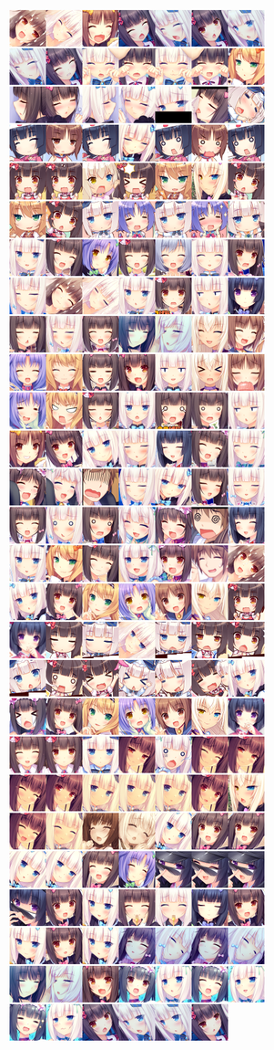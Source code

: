 [![](vol1/faces-64x/0.png)](vol1/faces/0.png)[![](vol1/faces-64x/1.png)](vol1/faces/1.png)[![](vol1/faces-64x/10.png)](vol1/faces/10.png)[![](vol1/faces-64x/100.png)](vol1/faces/100.png)[![](vol1/faces-64x/101.png)](vol1/faces/101.png)[![](vol1/faces-64x/102.png)](vol1/faces/102.png)[![](vol1/faces-64x/103.png)](vol1/faces/103.png)[![](vol1/faces-64x/104.png)](vol1/faces/104.png)[![](vol1/faces-64x/105.png)](vol1/faces/105.png)[![](vol1/faces-64x/106.png)](vol1/faces/106.png)[![](vol1/faces-64x/107.png)](vol1/faces/107.png)[![](vol1/faces-64x/108.png)](vol1/faces/108.png)[![](vol1/faces-64x/109.png)](vol1/faces/109.png)[![](vol1/faces-64x/11.png)](vol1/faces/11.png)[![](vol1/faces-64x/110.png)](vol1/faces/110.png)[![](vol1/faces-64x/111.png)](vol1/faces/111.png)[![](vol1/faces-64x/112.png)](vol1/faces/112.png)[![](vol1/faces-64x/113.png)](vol1/faces/113.png)[![](vol1/faces-64x/114.png)](vol1/faces/114.png)[![](vol1/faces-64x/115.png)](vol1/faces/115.png)[![](vol1/faces-64x/116.png)](vol1/faces/116.png)[![](vol1/faces-64x/117.png)](vol1/faces/117.png)[![](vol1/faces-64x/118.png)](vol1/faces/118.png)[![](vol1/faces-64x/119.png)](vol1/faces/119.png)[![](vol1/faces-64x/12.png)](vol1/faces/12.png)[![](vol1/faces-64x/121.png)](vol1/faces/121.png)[![](vol1/faces-64x/122.png)](vol1/faces/122.png)[![](vol1/faces-64x/123.png)](vol1/faces/123.png)[![](vol1/faces-64x/124.png)](vol1/faces/124.png)[![](vol1/faces-64x/126.png)](vol1/faces/126.png)[![](vol1/faces-64x/127.png)](vol1/faces/127.png)[![](vol1/faces-64x/128.png)](vol1/faces/128.png)[![](vol1/faces-64x/129.png)](vol1/faces/129.png)[![](vol1/faces-64x/13.png)](vol1/faces/13.png)[![](vol1/faces-64x/130.png)](vol1/faces/130.png)[![](vol1/faces-64x/131.png)](vol1/faces/131.png)[![](vol1/faces-64x/132.png)](vol1/faces/132.png)[![](vol1/faces-64x/133.png)](vol1/faces/133.png)[![](vol1/faces-64x/134.png)](vol1/faces/134.png)[![](vol1/faces-64x/135.png)](vol1/faces/135.png)[![](vol1/faces-64x/136.png)](vol1/faces/136.png)[![](vol1/faces-64x/137.png)](vol1/faces/137.png)[![](vol1/faces-64x/138.png)](vol1/faces/138.png)[![](vol1/faces-64x/139.png)](vol1/faces/139.png)[![](vol1/faces-64x/14.png)](vol1/faces/14.png)[![](vol1/faces-64x/140.png)](vol1/faces/140.png)[![](vol1/faces-64x/141.png)](vol1/faces/141.png)[![](vol1/faces-64x/142.png)](vol1/faces/142.png)[![](vol1/faces-64x/143.png)](vol1/faces/143.png)[![](vol1/faces-64x/144.png)](vol1/faces/144.png)[![](vol1/faces-64x/145.png)](vol1/faces/145.png)[![](vol1/faces-64x/146.png)](vol1/faces/146.png)[![](vol1/faces-64x/147.png)](vol1/faces/147.png)[![](vol1/faces-64x/148.png)](vol1/faces/148.png)[![](vol1/faces-64x/149.png)](vol1/faces/149.png)[![](vol1/faces-64x/15.png)](vol1/faces/15.png)[![](vol1/faces-64x/150.png)](vol1/faces/150.png)[![](vol1/faces-64x/151.png)](vol1/faces/151.png)[![](vol1/faces-64x/152.png)](vol1/faces/152.png)[![](vol1/faces-64x/153.png)](vol1/faces/153.png)[![](vol1/faces-64x/154.png)](vol1/faces/154.png)[![](vol1/faces-64x/155.png)](vol1/faces/155.png)[![](vol1/faces-64x/156.png)](vol1/faces/156.png)[![](vol1/faces-64x/157.png)](vol1/faces/157.png)[![](vol1/faces-64x/158.png)](vol1/faces/158.png)[![](vol1/faces-64x/159.png)](vol1/faces/159.png)[![](vol1/faces-64x/16.png)](vol1/faces/16.png)[![](vol1/faces-64x/160.png)](vol1/faces/160.png)[![](vol1/faces-64x/161.png)](vol1/faces/161.png)[![](vol1/faces-64x/162.png)](vol1/faces/162.png)[![](vol1/faces-64x/163.png)](vol1/faces/163.png)[![](vol1/faces-64x/164.png)](vol1/faces/164.png)[![](vol1/faces-64x/165.png)](vol1/faces/165.png)[![](vol1/faces-64x/166.png)](vol1/faces/166.png)[![](vol1/faces-64x/167.png)](vol1/faces/167.png)[![](vol1/faces-64x/168.png)](vol1/faces/168.png)[![](vol1/faces-64x/169.png)](vol1/faces/169.png)[![](vol1/faces-64x/17.png)](vol1/faces/17.png)[![](vol1/faces-64x/170.png)](vol1/faces/170.png)[![](vol1/faces-64x/171.png)](vol1/faces/171.png)[![](vol1/faces-64x/172.png)](vol1/faces/172.png)[![](vol1/faces-64x/173.png)](vol1/faces/173.png)[![](vol1/faces-64x/174.png)](vol1/faces/174.png)[![](vol1/faces-64x/175.png)](vol1/faces/175.png)[![](vol1/faces-64x/176.png)](vol1/faces/176.png)[![](vol1/faces-64x/177.png)](vol1/faces/177.png)[![](vol1/faces-64x/178.png)](vol1/faces/178.png)[![](vol1/faces-64x/179.png)](vol1/faces/179.png)[![](vol1/faces-64x/18.png)](vol1/faces/18.png)[![](vol1/faces-64x/180.png)](vol1/faces/180.png)[![](vol1/faces-64x/181.png)](vol1/faces/181.png)[![](vol1/faces-64x/182.png)](vol1/faces/182.png)[![](vol1/faces-64x/183.png)](vol1/faces/183.png)[![](vol1/faces-64x/184.png)](vol1/faces/184.png)[![](vol1/faces-64x/185.png)](vol1/faces/185.png)[![](vol1/faces-64x/186.png)](vol1/faces/186.png)[![](vol1/faces-64x/187.png)](vol1/faces/187.png)[![](vol1/faces-64x/188.png)](vol1/faces/188.png)[![](vol1/faces-64x/189.png)](vol1/faces/189.png)[![](vol1/faces-64x/19.png)](vol1/faces/19.png)[![](vol1/faces-64x/190.png)](vol1/faces/190.png)[![](vol1/faces-64x/191.png)](vol1/faces/191.png)[![](vol1/faces-64x/192.png)](vol1/faces/192.png)[![](vol1/faces-64x/193.png)](vol1/faces/193.png)[![](vol1/faces-64x/2.png)](vol1/faces/2.png)[![](vol1/faces-64x/20.png)](vol1/faces/20.png)[![](vol1/faces-64x/21.png)](vol1/faces/21.png)[![](vol1/faces-64x/22.png)](vol1/faces/22.png)[![](vol1/faces-64x/23.png)](vol1/faces/23.png)[![](vol1/faces-64x/24.png)](vol1/faces/24.png)[![](vol1/faces-64x/25.png)](vol1/faces/25.png)[![](vol1/faces-64x/26.png)](vol1/faces/26.png)[![](vol1/faces-64x/27.png)](vol1/faces/27.png)[![](vol1/faces-64x/28.png)](vol1/faces/28.png)[![](vol1/faces-64x/29.png)](vol1/faces/29.png)[![](vol1/faces-64x/3.png)](vol1/faces/3.png)[![](vol1/faces-64x/30.png)](vol1/faces/30.png)[![](vol1/faces-64x/31.png)](vol1/faces/31.png)[![](vol1/faces-64x/32.png)](vol1/faces/32.png)[![](vol1/faces-64x/33.png)](vol1/faces/33.png)[![](vol1/faces-64x/34.png)](vol1/faces/34.png)[![](vol1/faces-64x/35.png)](vol1/faces/35.png)[![](vol1/faces-64x/36.png)](vol1/faces/36.png)[![](vol1/faces-64x/37.png)](vol1/faces/37.png)[![](vol1/faces-64x/38.png)](vol1/faces/38.png)[![](vol1/faces-64x/39.png)](vol1/faces/39.png)[![](vol1/faces-64x/4.png)](vol1/faces/4.png)[![](vol1/faces-64x/40.png)](vol1/faces/40.png)[![](vol1/faces-64x/41.png)](vol1/faces/41.png)[![](vol1/faces-64x/42.png)](vol1/faces/42.png)[![](vol1/faces-64x/43.png)](vol1/faces/43.png)[![](vol1/faces-64x/44.png)](vol1/faces/44.png)[![](vol1/faces-64x/45.png)](vol1/faces/45.png)[![](vol1/faces-64x/46.png)](vol1/faces/46.png)[![](vol1/faces-64x/47.png)](vol1/faces/47.png)[![](vol1/faces-64x/48.png)](vol1/faces/48.png)[![](vol1/faces-64x/49.png)](vol1/faces/49.png)[![](vol1/faces-64x/5.png)](vol1/faces/5.png)[![](vol1/faces-64x/50.png)](vol1/faces/50.png)[![](vol1/faces-64x/51.png)](vol1/faces/51.png)[![](vol1/faces-64x/52.png)](vol1/faces/52.png)[![](vol1/faces-64x/53.png)](vol1/faces/53.png)[![](vol1/faces-64x/54.png)](vol1/faces/54.png)[![](vol1/faces-64x/56.png)](vol1/faces/56.png)[![](vol1/faces-64x/58.png)](vol1/faces/58.png)[![](vol1/faces-64x/59.png)](vol1/faces/59.png)[![](vol1/faces-64x/6.png)](vol1/faces/6.png)[![](vol1/faces-64x/60.png)](vol1/faces/60.png)[![](vol1/faces-64x/61.png)](vol1/faces/61.png)[![](vol1/faces-64x/62.png)](vol1/faces/62.png)[![](vol1/faces-64x/63.png)](vol1/faces/63.png)[![](vol1/faces-64x/64.png)](vol1/faces/64.png)[![](vol1/faces-64x/65.png)](vol1/faces/65.png)[![](vol1/faces-64x/66.png)](vol1/faces/66.png)[![](vol1/faces-64x/67.png)](vol1/faces/67.png)[![](vol1/faces-64x/68.png)](vol1/faces/68.png)[![](vol1/faces-64x/69.png)](vol1/faces/69.png)[![](vol1/faces-64x/7.png)](vol1/faces/7.png)[![](vol1/faces-64x/70.png)](vol1/faces/70.png)[![](vol1/faces-64x/71.png)](vol1/faces/71.png)[![](vol1/faces-64x/72.png)](vol1/faces/72.png)[![](vol1/faces-64x/73.png)](vol1/faces/73.png)[![](vol1/faces-64x/74.png)](vol1/faces/74.png)[![](vol1/faces-64x/75.png)](vol1/faces/75.png)[![](vol1/faces-64x/77.png)](vol1/faces/77.png)[![](vol1/faces-64x/79.png)](vol1/faces/79.png)[![](vol1/faces-64x/8.png)](vol1/faces/8.png)[![](vol1/faces-64x/80.png)](vol1/faces/80.png)[![](vol1/faces-64x/81.png)](vol1/faces/81.png)[![](vol1/faces-64x/82.png)](vol1/faces/82.png)[![](vol1/faces-64x/83.png)](vol1/faces/83.png)[![](vol1/faces-64x/84.png)](vol1/faces/84.png)[![](vol1/faces-64x/85.png)](vol1/faces/85.png)[![](vol1/faces-64x/86.png)](vol1/faces/86.png)[![](vol1/faces-64x/87.png)](vol1/faces/87.png)[![](vol1/faces-64x/88.png)](vol1/faces/88.png)[![](vol1/faces-64x/89.png)](vol1/faces/89.png)[![](vol1/faces-64x/9.png)](vol1/faces/9.png)[![](vol1/faces-64x/90.png)](vol1/faces/90.png)[![](vol1/faces-64x/91.png)](vol1/faces/91.png)[![](vol1/faces-64x/92.png)](vol1/faces/92.png)[![](vol1/faces-64x/93.png)](vol1/faces/93.png)[![](vol1/faces-64x/94.png)](vol1/faces/94.png)[![](vol1/faces-64x/95.png)](vol1/faces/95.png)[![](vol1/faces-64x/96.png)](vol1/faces/96.png)[![](vol1/faces-64x/97.png)](vol1/faces/97.png)[![](vol1/faces-64x/98.png)](vol1/faces/98.png)[![](vol1/faces-64x/99.png)](vol1/faces/99.png)
